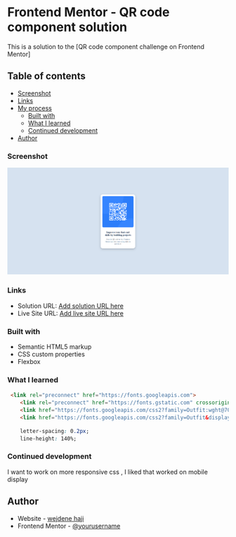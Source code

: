 # Frontend Mentor - QR code component solution

This is a solution to the [QR code component challenge on Frontend Mentor]
## Table of contents

  - [Screenshot](#screenshot)
  - [Links](#links)
- [My process](#my-process)
  - [Built with](#built-with)
  - [What I learned](#what-i-learned)
  - [Continued development](#continued-development)
- [Author](#author)



### Screenshot
![alt text](images/image-1.png)



### Links

- Solution URL: [Add solution URL here](https://your-solution-url.com)
- Live Site URL: [Add live site URL here](https://your-live-site-url.com)


### Built with

- Semantic HTML5 markup
- CSS custom properties
- Flexbox



### What I learned

```html i learned how do add a font from google
 <link rel="preconnect" href="https://fonts.googleapis.com">
    <link rel="preconnect" href="https://fonts.gstatic.com" crossorigin>
    <link href="https://fonts.googleapis.com/css2?family=Outfit:wght@700&display=swap" rel="stylesheet">
    <link href="https://fonts.googleapis.com/css2?family=Outfit&display=swap" rel="stylesheet">
```
```css and its my first time using these properties
    letter-spacing: 0.2px;
    line-height: 140%;
```


### Continued development

I want to work on more responsive css , I liked that worked on mobile display 


## Author

- Website - [wejdene haji](https://www.your-site.com)
- Frontend Mentor - [@yourusername](https://www.frontendmentor.io/profile/yourusername)

